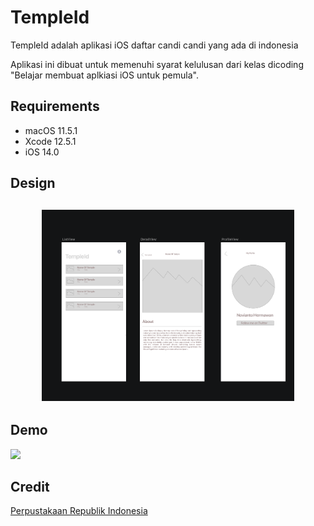 # TempleId


<p> TempleId adalah aplikasi iOS daftar candi candi yang ada di indonesia

Aplikasi ini dibuat untuk memenuhi syarat kelulusan dari kelas dicoding "Belajar membuat aplkiasi iOS untuk pemula". </p>


## Requirements
- macOS 11.5.1
- Xcode 12.5.1
- iOS 14.0

## Design

<h2 align="center"><img src="./img/lofi-templeid.png" width="80%"></h2>

## Demo

![](./img/TempleId.gif)

## Credit

[Perpustakaan Republik Indonesia](https://candi.perpusnas.go.id/temples/)

